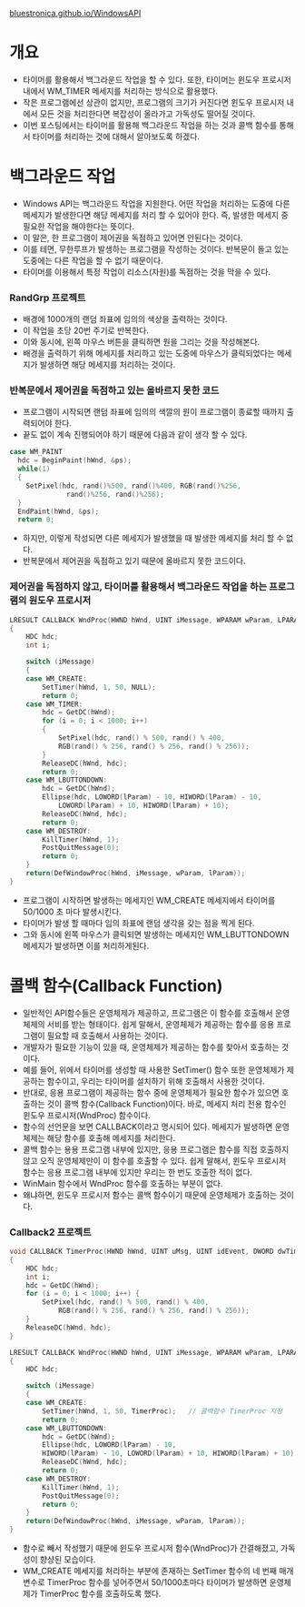 [bluestronica.github.io/WindowsAPI](https://bluestronica.github.io/WindowsAPI)

# 개요
- 타이머를 활용해서 백그라운드 작업을 할 수 있다. 또한, 타이머는 윈도우 프로시저 내에서 WM_TIMER 메세지를 처리하는 방식으로 활용했다. 
- 작은 프로그램에선 상관이 없지만, 프로그램의 크기가 커진다면 윈도우 프로시저 내에서 모든 것을 처리한다면 복잡성이 올라가고 가독성도 떨어질 것이다.  
- 이번 포스팅에서는 타이머를 활용해 백그라운드 작업을 하는 것과 콜백 함수를 통해서 타이머를 처리하는 것에 대해서 알아보도록 하겠다.


# 백그라운드 작업
- Windows API는 백그라운드 작업을 지원한다. 어떤 작업을 처리하는 도중에 다른 메세지가 발생한다면 해당 메세지를 처리 할 수 있어야 한다. 즉, 발생한 메세지 중 필요한 작업을 해야한다는 뜻이다. 
- 이 말은, 한 프로그램이 제어권을 독점하고 있어면 안된다는 것이다.
- 이를 테면, 무한루프가 발생하는 프로그램을 작성하는 것이다. 반복문이 돌고 있는 도중에는 다른 작업을 할 수 없기 때문이다.
- 타이머를 이용해서 특정 작업이 리소스(자원)를 독점하는 것을 막을 수 있다.

### RandGrp 프로젝트
- 배경에 1000개의 랜덤 좌표에 임의의 색상을 출력하는 것이다.
- 이 작업을 초당 20번 주기로 반복한다.
- 이와 동시에, 왼쪽 마우스 버튼을 클릭하면 원을 그리는 것을 작성해본다.
- 배경을 출력하기 위해 메세지를 처리하고 있는 도중에 마우스가 클릭되었다는 메세지가 발생하면 해당 메세지를 처리하는 것이다.

### 반복문에서 제어권을 독점하고 있는 올바르지 못한 코드
- 프로그램이 시작되면 랜덤 좌표에 임의의 색깔의 원이 프로그램이 종료할 때까지 출력되어야 한다. 
- 끝도 없이 계속 진행되어야 하기 때문에 다음과 같이 생각 할 수 있다.
```c
case WM_PAINT
  hdc = BeginPaint(hWnd, &ps);
  while(1)
  {
    SetPixel(hdc, rand()%500, rand()%400, RGB(rand()%256, 
              rand()%256, rand()%256);
  }
  EndPaint(hWnd, &ps);
  return 0;
```
- 하지만, 이렇게 작성되면 다른 메세지가 발생했을 때 발생한 메세지를 처리 할 수 없다.
- 반복문에서 제어권을 독점하고 있기 때문에 올바르지 못한 코드이다.

### 제어권을 독점하지 않고, 타이머를 활용해서 백그라운드 작업을 하는 프로그램의 원도우 프로시저
```c
LRESULT CALLBACK WndProc(HWND hWnd, UINT iMessage, WPARAM wParam, LPARAM lParam)
{
	HDC hdc;
	int i;

	switch (iMessage)
	{
	case WM_CREATE:
		SetTimer(hWnd, 1, 50, NULL);
		return 0;
	case WM_TIMER:
		hdc = GetDC(hWnd);
		for (i = 0; i < 1000; i++)
		{
			SetPixel(hdc, rand() % 500, rand() % 400, 
			RGB(rand() % 256, rand() % 256, rand() % 256));
		}
		ReleaseDC(hWnd, hdc);
		return 0;
	case WM_LBUTTONDOWN:
		hdc = GetDC(hWnd);
		Ellipse(hdc, LOWORD(lParam) - 10, HIWORD(lParam) - 10, 
			LOWORD(lParam) + 10, HIWORD(lParam) + 10);
		ReleaseDC(hWnd, hdc);
		return 0;
	case WM_DESTROY:
		KillTimer(hWnd, 1);
		PostQuitMessage(0);
		return 0;
	}
	return(DefWindowProc(hWnd, iMessage, wParam, lParam));
}
```
- 프로그램이 시작하면 발생하는 메세지인 WM_CREATE 메세지에서 타이머를 50/1000 초 마다 발생시킨다.
- 타이머가 발생 할 때마다 임의 좌표에 랜덤 생각을 갖는 점을 찍게 된다.
- 그와 동시에 왼쪽 마우스가 클릭되면 발생하는 메세지인 WM_LBUTTONDOWN 메세지가 발생하면 이를 처리하게된다.


# 콜백 함수(Callback Function)
- 일반적인 API함수들은 운영체제가 제공하고, 프로그램은 이 함수를 호출해서 운영체제의 서비를 받는 형태이다. 쉽게 말해서, 운영체제가 제공하는 함수를 응용 프로그램이 필요할 때 호출해서 사용하는 것이다.
- 개발자가 필요한 기능이 있을 때, 운영체제가 제공하는 함수를 찾아서 호출하는 것이다. 
- 예를 들어, 위에서 타이머를 생성할 때 사용한 SetTimer() 함수 또한 운영체제가 제공하는 함수이고, 우리는 타이머를 설치하기 위해 호출해서 사용한 것이다.
- 반대로, 응용 프로그램이 제공하는 함수 중에 운영체제가 필요한 함수가 있으면 호출하는 것이 콜백 함수(Callback Function)이다. 바로, 메세지 처리 전용 함수인 윈도우 프로시저(WndProc) 함수이다.
- 함수의 선언문을 보면 CALLBACK이라고 명시되어 있다. 메세지가 발생하면 운영체제는 해당 함수를 호출해 메세지를 처리한다.
- 콜백 함수는 용용 프로그램 내부에 있지만, 응용 프로그램은 함수를 직접 호출하지 않고 오직 운영체제만이 이 함수를 호출할 수 있다. 쉽게 말해서, 윈도우 프로시저 함수는 응용 프로그램 내부에 있지만 우리는 한 번도 호출한 적이 없다.
- WinMain 함수에서 WndProc 함수를 호출하는 부분이 없다.
- 왜냐하면, 윈도우 프로시저 함수는 콜백 함수이기 때문에 운영체제가 호출하는 것이다.

### Callback2 프로젝트
```c
void CALLBACK TimerProc(HWND hWnd, UINT uMsg, UINT idEvent, DWORD dwTime)
{
	HDC hdc;
	int i;
	hdc = GetDC(hWnd);
	for (i = 0; i < 1000; i++) {
		SetPixel(hdc, rand() % 500, rand() % 400, 
			RGB(rand() % 256, rand() % 256, rand() % 256));
	}
	ReleaseDC(hWnd, hdc);
}

LRESULT CALLBACK WndProc(HWND hWnd, UINT iMessage, WPARAM wParam, LPARAM lParam)
{
	HDC hdc;

	switch (iMessage)
	{
	case WM_CREATE:
		SetTimer(hWnd, 1, 50, TimerProc);   // 콜백함수 TimerProc 지정
		return 0;
	case WM_LBUTTONDOWN:
		hdc = GetDC(hWnd);
		Ellipse(hdc, LOWORD(lParam) - 10, 
		HIWORD(lParam) - 10, LOWORD(lParam) + 10, HIWORD(lParam) + 10);
		ReleaseDC(hWnd, hdc);
		return 0;
	case WM_DESTROY:
		KillTimer(hWnd, 1);
		PostQuitMessage(0);
		return 0;
	}
	return(DefWindowProc(hWnd, iMessage, wParam, lParam));
}
```
- 함수로 빼서 작성했기 때문에 윈도우 프로시저 함수(WndProc)가 간결해졌고, 가독성이 향샹된 모습이다.
- WM_CREATE 메세지를 처리하는 부분에 존재하는 SetTimer 함수의 네 번째 매개 변수로 TimerProc 함수를 넣어주면서 50/1000초마다 타이머가 발생하면 운영체제가 TimerProc 함수를 호출하도록 했다.


